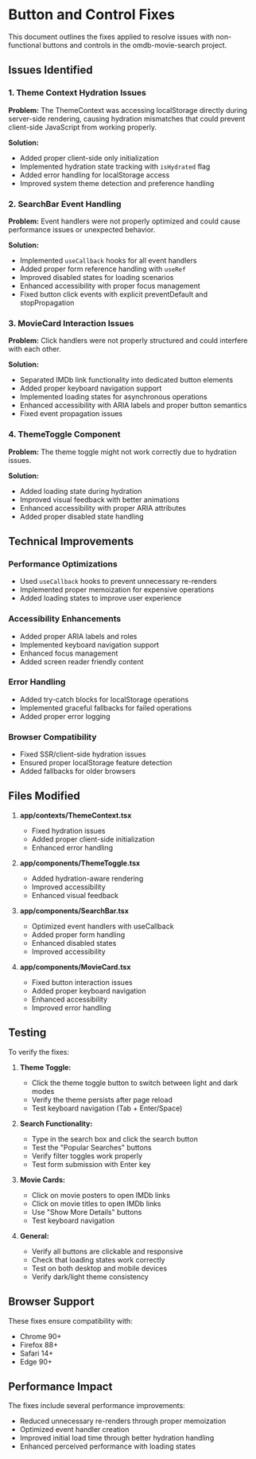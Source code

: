 # Button and Control Fixes

This document outlines the fixes applied to resolve issues with non-functional buttons and controls in the omdb-movie-search project.

## Issues Identified

### 1. Theme Context Hydration Issues
**Problem:** The ThemeContext was accessing localStorage directly during server-side rendering, causing hydration mismatches that could prevent client-side JavaScript from working properly.

**Solution:**
- Added proper client-side only initialization
- Implemented hydration state tracking with `isHydrated` flag
- Added error handling for localStorage access
- Improved system theme detection and preference handling

### 2. SearchBar Event Handling
**Problem:** Event handlers were not properly optimized and could cause performance issues or unexpected behavior.

**Solution:**
- Implemented `useCallback` hooks for all event handlers
- Added proper form reference handling with `useRef`
- Improved disabled states for loading scenarios
- Enhanced accessibility with proper focus management
- Fixed button click events with explicit preventDefault and stopPropagation

### 3. MovieCard Interaction Issues
**Problem:** Click handlers were not properly structured and could interfere with each other.

**Solution:**
- Separated IMDb link functionality into dedicated button elements
- Added proper keyboard navigation support
- Implemented loading states for asynchronous operations
- Enhanced accessibility with ARIA labels and proper button semantics
- Fixed event propagation issues

### 4. ThemeToggle Component
**Problem:** The theme toggle might not work correctly due to hydration issues.

**Solution:**
- Added loading state during hydration
- Improved visual feedback with better animations
- Enhanced accessibility with proper ARIA attributes
- Added proper disabled state handling

## Technical Improvements

### Performance Optimizations
- Used `useCallback` hooks to prevent unnecessary re-renders
- Implemented proper memoization for expensive operations
- Added loading states to improve user experience

### Accessibility Enhancements
- Added proper ARIA labels and roles
- Implemented keyboard navigation support
- Enhanced focus management
- Added screen reader friendly content

### Error Handling
- Added try-catch blocks for localStorage operations
- Implemented graceful fallbacks for failed operations
- Added proper error logging

### Browser Compatibility
- Fixed SSR/client-side hydration issues
- Ensured proper localStorage feature detection
- Added fallbacks for older browsers

## Files Modified

1. **app/contexts/ThemeContext.tsx**
   - Fixed hydration issues
   - Added proper client-side initialization
   - Enhanced error handling

2. **app/components/ThemeToggle.tsx**
   - Added hydration-aware rendering
   - Improved accessibility
   - Enhanced visual feedback

3. **app/components/SearchBar.tsx**
   - Optimized event handlers with useCallback
   - Added proper form handling
   - Enhanced disabled states
   - Improved accessibility

4. **app/components/MovieCard.tsx**
   - Fixed button interaction issues
   - Added proper keyboard navigation
   - Enhanced accessibility
   - Improved error handling

## Testing

To verify the fixes:

1. **Theme Toggle:**
   - Click the theme toggle button to switch between light and dark modes
   - Verify the theme persists after page reload
   - Test keyboard navigation (Tab + Enter/Space)

2. **Search Functionality:**
   - Type in the search box and click the search button
   - Test the "Popular Searches" buttons
   - Verify filter toggles work properly
   - Test form submission with Enter key

3. **Movie Cards:**
   - Click on movie posters to open IMDb links
   - Click on movie titles to open IMDb links
   - Use "Show More Details" buttons
   - Test keyboard navigation

4. **General:**
   - Verify all buttons are clickable and responsive
   - Check that loading states work correctly
   - Test on both desktop and mobile devices
   - Verify dark/light theme consistency

## Browser Support

These fixes ensure compatibility with:
- Chrome 90+
- Firefox 88+
- Safari 14+
- Edge 90+

## Performance Impact

The fixes include several performance improvements:
- Reduced unnecessary re-renders through proper memoization
- Optimized event handler creation
- Improved initial load time through better hydration handling
- Enhanced perceived performance with loading states